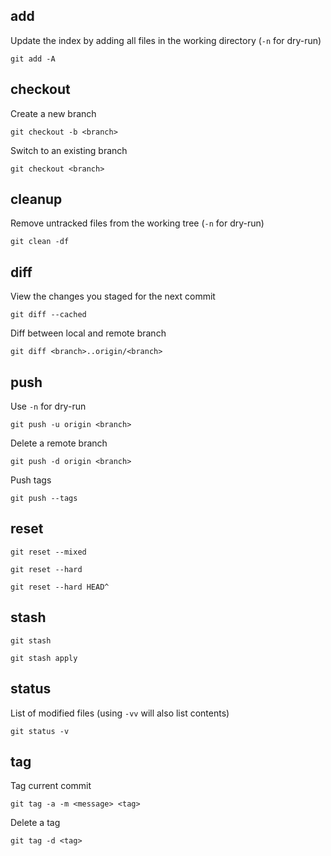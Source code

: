 ## add
Update the index by adding all files in the working directory (`-n` for dry-run)
```
git add -A
```
## checkout
Create a new branch
```
git checkout -b <branch>
```
Switch to an existing branch
```
git checkout <branch>
```

## cleanup
Remove untracked files from the working tree (`-n` for dry-run)
```
git clean -df
```

## diff
View the changes you staged for the next commit
```
git diff --cached
```
Diff between local and remote branch
```
git diff <branch>..origin/<branch>
```
## push
Use `-n` for dry-run
```
git push -u origin <branch>
```
Delete a remote branch
```
git push -d origin <branch>
```
Push tags
```
git push --tags
```
## reset
```
git reset --mixed
```
```
git reset --hard
```
```
git reset --hard HEAD^
```
## stash 

```
git stash
```

```
git stash apply
```
## status 
List of modified files (using `-vv` will also list contents)
```
git status -v
```

## tag
Tag current commit
```
git tag -a -m <message> <tag>
```
Delete a tag
```
git tag -d <tag>
```
